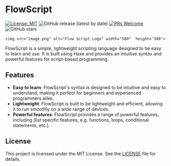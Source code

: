 # FlowScript

<p align="center">

[![License: MIT](https://img.shields.io/github/license/Souvic/createmypypackage)](https://opensource.org/licenses/MIT)
![GitHub release (latest by date)](https://img.shields.io/github/v/release/HaxelDev/FlowScript)
[![PRs Welcome](https://img.shields.io/badge/PRs-welcome-brightgreen.svg)](https://github.com/HaxelDev/FlowScript/pulls)
![GitHub stars](https://img.shields.io/github/stars/HaxelDev/FlowScript)

    <img src="image.png" alt="Flow Script Logo" width="500"  height="300">
</p>

FlowScript is a simple, lightweight scripting language designed to be easy to learn and use. It is built using Haxe and provides an intuitive syntax and powerful features for script-based programming.

## Features

* **Easy to learn**: FlowScript's syntax is designed to be intuitive and easy to understand, making it perfect for beginners and experienced programmers alike.
* **Lightweight**: FlowScript is built to be lightweight and efficient, allowing it to run smoothly on a wide range of devices.
* **Powerful features**: FlowScript provides a range of powerful features, including [list specific features, e.g. functions, loops, conditional statements, etc.].

## License

This project is licensed under the MIT License. See the [LICENSE](https://opensource.org/licenses/MIT) file for details.

